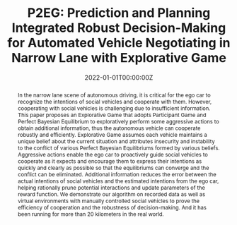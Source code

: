 ---
title: 'P2EG: Prediction and Planning Integrated Robust Decision-Making for Automated Vehicle Negotiating in Narrow Lane with Explorative Game'

# Authors
# If you created a profile for a user (e.g. the default `admin` user), write the username (folder name) here
# and it will be replaced with their full name and linked to their profile.
authors:
  - admin
  - Xiao Li
  - Ethan He
  - Shuguang Ding
  - Naizheng Wang
  - Jingtai Liu

# Author notes (optional)
# author_notes:
#   - 'Equal contribution'
#   - 'Equal contribution'

date: '2022-01-01T00:00:00Z'
doi: ''

# Schedule page publish date (NOT publication's date).
publishDate: '2022-01-02T00:00:00Z'

# Publication type.
# Accepts a single type but formatted as a YAML list (for Hugo requirements).
# Enter a publication type from the CSL standard.
publication_types: ['paper-conference']

# Publication name and optional abbreviated publication name.
publication: In *IEEE/RSJ International Conference on Intelligent Robots and Systems*
publication_short: In *IROS2022*

abstract: In the narrow lane scene of autonomous driving, it is critical for the ego car to recognize the intentions of social vehicles and cooperate with them. However, cooperating with social vehicles is challenging due to insufficient information. This paper proposes an Explorative Game that adopts Participant Game and Perfect Bayesian Equilibrium to exploratively perform some aggressive actions to obtain additional information, thus the autonomous vehicle can cooperate robustly and efficiently. Explorative Game assumes each vehicle maintains a unique belief about the current situation and attributes insecurity and instability to the conflict of various Perfect Bayesian Equilibriums formed by various beliefs. Aggressive actions enable the ego car to proactively guide social vehicles to cooperate as it expects and encourage them to express their intentions as quickly and clearly as possible so that the equilibriums can converge and the conflict can be eliminated. Additional information reduces the error between the actual intentions of social vehicles and the estimated intentions from the ego car, helping rationally prune potential interactions and update parameters of the reward function. We demonstrate our algorithm on recorded data as well as virtual environments with manually controlled social vehicles to prove the efficiency of cooperation and the robustness of decision-making. And it has been running for more than 20 kilometers in the real world.

# Summary. An optional shortened abstract.
summary: In the narrow lane scene of autonomous driving, it is critical for the ego car to recognize the intentions of social vehicles and cooperate with them. However, cooperating with social vehicles is challenging due to insufficient information. This paper proposes an Explorative Game that adopts Participant Game and Perfect Bayesian Equilibrium to exploratively perform some aggressive actions to obtain additional information, thus the autonomous vehicle can cooperate robustly and efficiently. Explorative Game assumes each vehicle maintains a unique belief about the current situation and attributes insecurity and instability to the conflict of various Perfect Bayesian Equilibriums formed by various beliefs. Aggressive actions enable the ego car to proactively guide social vehicles to cooperate as it expects and encourage them to express their intentions as quickly and clearly as possible so that the equilibriums can converge and the conflict can be eliminated. Additional information reduces the error between the actual intentions of social vehicles and the estimated intentions from the ego car, helping rationally prune potential interactions and update parameters of the reward function. We demonstrate our algorithm on recorded data as well as virtual environments with manually controlled social vehicles to prove the efficiency of cooperation and the robustness of decision-making. And it has been running for more than 20 kilometers in the real world.

tags:
  - Navigation

# Display this page in the Featured widget?
featured: false

# Custom links (uncomment lines below)
# links:
# - name: Custom Link
#   url: http://example.org

url_pdf: https://ieeexplore.ieee.org/document/9981332
url_code: 'https://github.com/Chris-Arvin/CG3_The-Human-Gaze-Helps-Robots-Run-Bravely-and-Efficiently-in-Crowds'
url_video: 'https://youtu.be/Dt9DNDKVRGE'

# Featured image
# To use, add an image named `featured.jpg/png` to your page's folder.
image:
  caption: 'Image credit: [**Unsplash**](https://unsplash.com/photos/pLCdAaMFLTE)'
  focal_point: ''
  preview_only: false

# Associated Projects (optional).
#   Associate this publication with one or more of your projects.
#   Simply enter your project's folder or file name without extension.
#   E.g. `internal-project` references `content/project/internal-project/index.md`.
#   Otherwise, set `projects: []`.
projects:
  - example

# Slides (optional).
#   Associate this publication with Markdown slides.
#   Simply enter your slide deck's filename without extension.
#   E.g. `slides: "example"` references `content/slides/example/index.md`.
#   Otherwise, set `slides: ""`.
slides: example
---